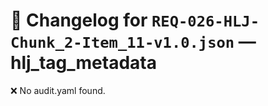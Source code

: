 # 📝 Changelog for `REQ-026-HLJ-Chunk_2-Item_11-v1.0.json` — **hlj_tag_metadata**

❌ No audit.yaml found.

